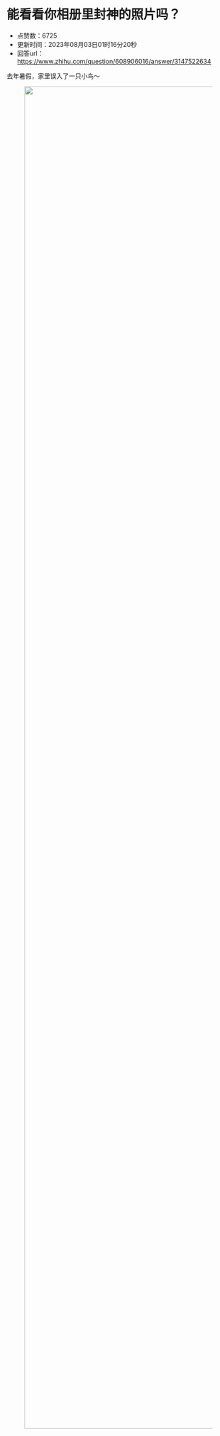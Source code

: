 # 能看看你相册里封神的照片吗？
- 点赞数：6725
- 更新时间：2023年08月03日01时16分20秒
- 回答url：https://www.zhihu.com/question/608906016/answer/3147522634
<body>
 <p data-pid="P7ZYF4mE">去年暑假，家里误入了一只小鸟～</p>
 <figure data-size="normal">
  <img src="https://pic1.zhimg.com/50/v2-7608d24c761de0f0c899cb1dacf06a29_720w.jpg?source=1940ef5c" data-rawwidth="3024" data-rawheight="4032" data-size="normal" data-original-token="v2-e869c9230178d668d03607a30040df88" data-default-watermark-src="https://picx.zhimg.com/50/v2-751638bb46821e8455d76b5bc840373f_720w.jpg?source=1940ef5c" class="origin_image zh-lightbox-thumb" width="3024" data-original="https://picx.zhimg.com/v2-7608d24c761de0f0c899cb1dacf06a29_r.jpg?source=1940ef5c">
 </figure>
 <p></p>
</body>